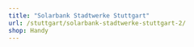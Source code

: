 ```yaml
---
title: "Solarbank Stadtwerke Stuttgart"
url: /stuttgart/solarbank-stadtwerke-stuttgart-2/
shop: Handy
---
```

